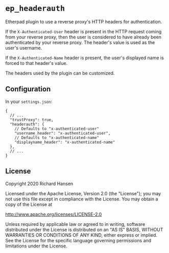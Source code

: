 # `ep_headerauth`

Etherpad plugin to use a reverse proxy's HTTP headers for authentication.

If the `X-Authenticated-User` header is present in the HTTP request coming from
your reverse proxy, then the user is considered to have already been
authenticated by your reverse proxy. The header's value is used as the user's
username.

If the `X-Authenticated-Name` header is present, the user's displayed name is
forced to that header's value.

The headers used by the plugin can be customized.

## Configuration

In your `settings.json`:

```
{
  // ...
  "trustProxy": true,
  "headerauth": {
    // Defaults to "x-authenticated-user"
    "username_header": "x-authenticated-user",
    // Defaults to "x-authenticated-name"
    "displayname_header": "x-authenticated-name"
  },
  // ...
}
```

## License

Copyright 2020 Richard Hansen

Licensed under the Apache License, Version 2.0 (the "License"); you may not use
this file except in compliance with the License. You may obtain a copy of the
License at

  http://www.apache.org/licenses/LICENSE-2.0

Unless required by applicable law or agreed to in writing, software distributed
under the License is distributed on an "AS IS" BASIS, WITHOUT WARRANTIES OR
CONDITIONS OF ANY KIND, either express or implied. See the License for the
specific language governing permissions and limitations under the License.
